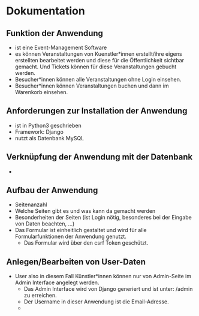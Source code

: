 # Dokumentation

## Funktion der Anwendung

* ist eine Event-Management Software
* es können Veranstaltungen von Kuenstler\*innen erstellt/ihre eigens erstellten bearbeitet werden und diese für die Öffentlichkeit sichtbar gemacht. Und Tickets können für diese Veranstaltungen gebucht werden.
* Besucher*innen können alle Veranstaltungen ohne Login einsehen.
* Besucher*innen können Veranstaltungen buchen und dann im Warenkorb einsehen.

## Anforderungen zur Installation der Anwendung

* ist in Python3 geschrieben
* Framework: Django
* nutzt als Datenbank MySQL
 
## Verknüpfung der Anwendung mit der Datenbank

* 

## Aufbau der Anwendung

* Seitenanzahl
* Welche Seiten gibt es und was kann da gemacht werden
* Besonderheiten der Seiten (ist Login nötig, besonderes bei der Eingabe von Daten beachten, ...)
* Das Formular ist einheitlich gestaltet und wird für alle Formularfunktionen der Anwendung genutzt.
    * Das Formular wird über den csrf Token geschützt.

## Anlegen/Bearbeiten von User-Daten
* User also in diesem Fall Künstler*innen können nur von Admin-Seite im Admin Interface angelegt werden.
    * Das Admin Interface wird von Django generiert und ist unter: /admin zu erreichen.
    * Der Username in dieser Anwendung ist die Email-Adresse.
    * 
